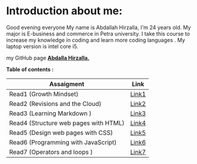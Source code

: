 # Introduction about me:
Good evening everyone
My name is Abdallah Hirzalla, I'm 24 years old.
My major is E-business and commerce in Petra university.
I take this course to increase my knowledge in coding and learn more coding languages .
My laptop version is intel core i5.

my GitHub page **[Abdalla Hirzalla.](https://github.com/Abdalla-Hirzalla)**

**Table of contents :**

Assaigment|Link
----------|-----
Read1 (Growth Mindset)  |[Link1](https://replit.com/@AbdallaHirzalla/reading-notes#read1.md)
Read2 (Revisions and the Cloud)     |[Link2](https://replit.com/@AbdallaHirzalla/reading-notes#read2.md)
Read3 (Learning Markdown )|[Link3](https://replit.com/@AbdallaHirzalla/reading-notes#read3.md)
Read4 (Structure web pages with HTML)| [Link4](https://replit.com/@AbdallaHirzalla/reading-notes#read4.md)
Read5 (Design web pages with CSS)|[Link5](https://replit.com/@AbdallaHirzalla/reading-notes#read5.md)
Read6 (Programming with JavaScript)|[Link6](https://replit.com/@AbdallaHirzalla/reading-notes#read6.md)
Read7 (Operators and loops )|[Link7](https://replit.com/@AbdallaHirzalla/reading-notes#read7)